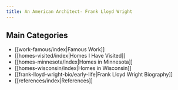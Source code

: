 ```yaml
---
title: An American Architect- Frank Lloyd Wright
---
```



## Main Categories

* [[work-famous/index|Famous Work]]
* [[homes-visited/index|Homes I Have Visited]]
* [[homes-minnesota/index|Homes in Minnesota]]
* [[homes-wisconsin/index|Homes in Wisconsin]]
* [[frank-lloyd-wright-bio/early-life|Frank Lloyd Wright Biography]]
* [[references/index|References]]
